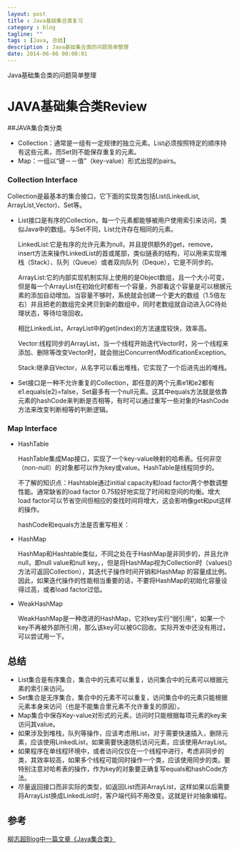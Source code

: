 ```yaml
---
layout: post
title : Java基础集合类复习
category : blog
tagline: ""
tags : [Java, 总结]
description : Java基础集合类的问题简单整理
date: 2014-06-06 00:00:01
---
```


Java基础集合类的问题简单整理

<!--more-->

# JAVA基础集合类Review

##JAVA集合类分类
* Collection：通常是一组有一定规律的独立元素。List必须按照特定的顺序持有这些元素，而Set则不能保存重复的元素。
* Map：一组以“键－－值”（key-value）形式出现的pairs。


### Collection Interface
Collection是最基本的集合接口，它下面的实现类包括List(LinkedList, ArrayList,Vector)、Set等。

* List接口是有序的Collection，每一个元素都能够被用户使用索引来访问，类似Java中的数组。与Set不同，List允许存在相同的元素。

  LinkedList:它是有序的允许元素为null，并且提供额外的get，remove，insert方法来操作LinkedList的首或尾部，类似链表的结构，可以用来实现堆栈（Stack）、队列（Queue）或者双向队列（Deque），它是不同步的。

  ArrayList:它的内部实现机制实际上使用的是Object数组，且一个大小可变，但是每一个ArrayList在初始化时都有一个容量，外部看这个容量是可以根据元素的添加自动增加。当容量不够时，系统就会创建一个更大的数组（1.5倍左右）并且把老的数组完全拷贝到新的数组中，同时老数组就自动进入GC待处理状态，等待垃圾回收。

  相比LinkedList，ArrayList中的get(index)的方法速度较快，效率高。

  Vector:线程同步的ArrayList，当一个线程开始迭代Vector时，另一个线程来添加、删除等改变Vector时，就会抛出ConcurrentModificationException。

  Stack:继承自Vector，从名字可以看出堆栈，它实现了一个后进先出的堆栈。


* Set接口是一种不允许重复的Collection，即任意的两个元素e1和e2都有e1.equals(e2)=false，Set最多有一个null元素。这其中equals方法就是依靠元素的hashCode来判断是否相等，有时可以通过重写一些对象的HashCode方法来改变判断相等的判断逻辑。

### Map Interface

* HashTable
  
  HashTable集成Map接口，实现了一个key-value映射的哈希表。任何非空（non-null）的对象都可以作为key或value。HashTable是线程同步的。
  
  不了解的知识点：Hashtable通过initial capacity和load factor两个参数调整性能。通常缺省的load factor 0.75较好地实现了时间和空间的均衡。增大load factor可以节省空间但相应的查找时间将增大，这会影响像get和put这样的操作。
  
  hashCode和equals方法是否重写相关：
  
* HashMap
  
  HashMap和Hashtable类似，不同之处在于HashMap是非同步的，并且允许null，即null value和null key。，但是将HashMap视为Collection时（values()方法可返回Collection），其迭代子操作时间开销和HashMap 的容量成比例。因此，如果迭代操作的性能相当重要的话，不要将HashMap的初始化容量设得过高，或者load factor过低。
  
* WeakHashMap

  WeakHashMap是一种改进的HashMap，它对key实行“弱引用”，如果一个key不再被外部所引用，那么该key可以被GC回收。实际开发中还没有用过，可以尝试用一下。

## 总结

* List集合是有序集合，集合中的元素可以重复，访问集合中的元素可以根据元素的索引来访问。
* Set集合是无序集合，集合中的元素不可以重复，访问集合中的元素只能根据元素本身来访问（也是不能集合里元素不允许重复的原因）。
* Map集合中保存Key-value对形式的元素，访问时只能根据每项元素的key来访问其value。
* 如果涉及到堆栈，队列等操作，应该考虑用List，对于需要快速插入，删除元素，应该使用LinkedList，如果需要快速随机访问元素，应该使用ArrayList。
* 如果程序在单线程环境中，或者访问仅仅在一个线程中进行，考虑非同步的类，其效率较高，如果多个线程可能同时操作一个类，应该使用同步的类。要特别注意对哈希表的操作，作为key的对象要正确复写equals和hashCode方法。
* 尽量返回接口而非实际的类型，如返回List而非ArrayList，这样如果以后需要将ArrayList换成LinkedList时，客户端代码不用改变。这就是针对抽象编程。

## 参考
[柳志超Blog中一篇文章《Java集合类》](http://liuzhichao.com/p/652.html)

